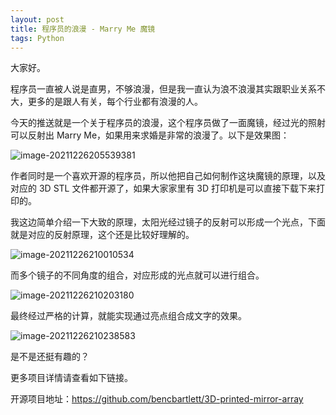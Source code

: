 ```yaml
---
layout: post
title: 程序员的浪漫 - Marry Me 魔镜
tags: Python
---
```


大家好。

程序员一直被人说是直男，不够浪漫，但是我一直认为浪不浪漫其实跟职业关系不大，更多的是跟人有关，每个行业都有浪漫的人。

今天的推送就是一个关于程序员的浪漫，这个程序员做了一面魔镜，经过光的照射可以反射出 Marry Me，如果用来求婚是非常的浪漫了。以下是效果图：

![image-20211226205539381](https://7465-test-3c9b5e-1-1301419220.tcb.qcloud.la/images/compress_image-20211226205539381.png)

作者同时是一个喜欢开源的程序员，所以他把自己如何制作这块魔镜的原理，以及对应的 3D STL 文件都开源了，如果大家家里有 3D 打印机是可以直接下载下来打印的。

我这边简单介绍一下大致的原理，太阳光经过镜子的反射可以形成一个光点，下面就是对应的反射原理，这个还是比较好理解的。

![image-20211226210010534](https://7465-test-3c9b5e-1-1301419220.tcb.qcloud.la/images/compress_image-20211226210010534.png)

而多个镜子的不同角度的组合，对应形成的光点就可以进行组合。

![image-20211226210203180](https://7465-test-3c9b5e-1-1301419220.tcb.qcloud.la/images/compress_image-20211226210203180.png)

最终经过严格的计算，就能实现通过亮点组合成文字的效果。

![image-20211226210238583](https://7465-test-3c9b5e-1-1301419220.tcb.qcloud.la/images/compress_image-20211226210238583.png)

是不是还挺有趣的？

更多项目详情请查看如下链接。

开源项目地址：https://github.com/bencbartlett/3D-printed-mirror-array
